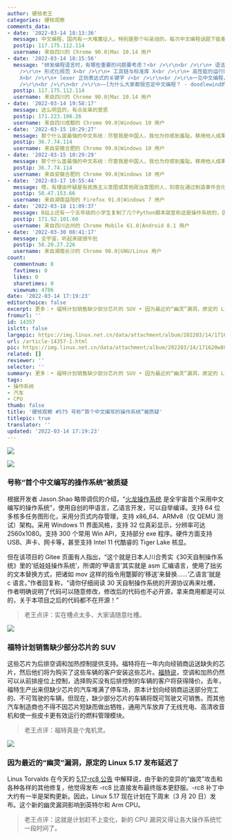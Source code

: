 ```yaml
---
author: 硬核老王
categories: 硬核观察
comments_data:
- date: '2022-03-14 18:13:36'
  message: 中文编程，国内有一大堆魔征人。特别是那个叫吴烜的，每次中文编程话题下能看到他。
  postip: 117.175.112.114
  username: 来自四川的 Chrome 90.0|Mac 10.14 用户
- date: '2022-03-14 18:15:56'
  message: "研发编程语言时，有哪些重要的问题要考虑？<br />\r\n<br />\r\n+ 语法和语义 X<br />\r\n+ 类型系统 X<br
    />\r\n+ 形式化规范 X<br />\r\n+ 工具链与标准库 X<br />\r\n+ 高性能的运行时实现 X<br />\r\n+ 社区生态建设
    X<br />\r\n+ lexer 正则表达式的关键字 √<br />\r\n<br />\r\n一见中文编程，立刻想到自主研发，立刻想到技术封锁，立刻想到国际关系，立刻想到意识形态，立刻想到大是大非，一些人的想象惟在这一层能够如此跃进。<br
    />\r\n<br />\r\n<br />\r\n——[为什么大家都很否定中文编程？ - doodlewind的回答](zhihu.com/question/26071216/answer/1970338597)"
  postip: 117.175.112.114
  username: 来自四川的 Chrome 90.0|Mac 10.14 用户
- date: '2022-03-14 19:58:17'
  message: 这么明显的，有点反串的意思
  postip: 171.223.198.26
  username: 来自四川成都的 Chrome 99.0|Windows 10 用户
- date: '2022-03-15 10:29:27'
  message: 那个什么宙最强的中文系统：尽管我是中国人，我也为你感到羞耻。移用他人成果不说，还牛气哄哄的。你牛个啥？我现在告诉你：图标侵权、操作方式侵犯相关专利、涉嫌虚假宣传、臭不要脸！
  postip: 36.7.74.114
  username: 来自安徽合肥的 Chrome 99.0|Windows 10 用户
- date: '2022-03-15 10:29:29'
  message: 那个什么宙最强的中文系统：尽管我是中国人，我也为你感到羞耻。移用他人成果不说，还牛气哄哄的。你牛个啥？我现在告诉你：图标侵权、操作方式侵犯相关专利、涉嫌虚假宣传、臭不要脸！
  postip: 36.7.74.114
  username: 来自安徽合肥的 Chrome 99.0|Windows 10 用户
- date: '2022-03-17 10:55:44'
  message: 嗯，有理由怀疑是有民族主义意图或其他政治意图的人，刻意在通过制造事件丑化中文开源社区。
  postip: 58.47.153.66
  username: 来自湖南益阳的 Firefox 91.0|Windows 7 用户
- date: '2022-03-18 11:09:37'
  message: B站上还有一个五年级的小学生复制了几个Python脚本就宣称这是操作系统的，因为太过于离谱，身份证都被网暴出来了。这算个啥
  postip: 171.92.101.60
  username: 来自四川达州的 Chrome Mobile 61.0|Android 8.1 用户
- date: '2022-03-30 08:41:17'
  message: 全宇宙，听起来就很牛批
  postip: 58.20.27.226
  username: 来自湖南长沙的 Chrome 98.0|GNU/Linux 用户
count:
  commentnum: 8
  favtimes: 0
  likes: 0
  sharetimes: 0
  viewnum: 4786
date: '2022-03-14 17:19:23'
editorchoice: false
excerpt: 更多：• 福特计划销售缺少部分芯片的 SUV • 因为最近的“幽灵”漏洞，原定的 Linux 5.17 发布延迟了
fromurl: ''
id: 14357
islctt: false
largepic: https://img.linux.net.cn/data/attachment/album/202203/14/171620w88tgvbdkbidkvki.jpg
url: /article-14357-1.html
pic: https://img.linux.net.cn/data/attachment/album/202203/14/171620w88tgvbdkbidkvki.jpg.thumb.jpg
related: []
reviewer: ''
selector: ''
summary: 更多：• 福特计划销售缺少部分芯片的 SUV • 因为最近的“幽灵”漏洞，原定的 Linux 5.17 发布延迟了
tags:
- 操作系统
- 汽车
- CPU
thumb: false
title: '硬核观察 #575 号称“首个中文编写的操作系统”被质疑'
titlepic: true
translator: ''
updated: '2022-03-14 17:19:23'
---
```


![](/data/attachment/album/202203/14/171620w88tgvbdkbidkvki.jpg)


![](/data/attachment/album/202203/14/171701m11wtsuwfuaxjut1.jpg)


### 号称“首个中文编写的操作系统”被质疑


根据开发者 Jason.Shao 略带调侃的介绍，“[火龙操作系统](https://gitee.com/ssxos/huolongcaozuoxitong) 是全宇宙首个采用中文编写的操作系统”，使用自创的甲语言，乙语言开发，可以自举编译。支持 64 位多核多任务图形化，采用分页式内存管理，支持 x86\_64、ARMv8（仅 QEMU 测试）架构。采用 Windows 11 界面风格，支持 32 位真彩显示，分辨率可达 2560x1080。支持 300 个常用 Win API，支持部分 exe 程序。硬件方面支持 USB、声卡、网卡等，甚至支持 Intel 11 代酷睿的 Tiger Lake 核显。


但在该项目的 Gitee 页面有人指出，“这个就是日本人川合秀实《30天自制操作系统》里的‘纸娃娃操作系统’，所谓的‘甲语言’其实就是 asm 汇编语言，使用了拙劣的文本替换方式，把诸如 mov 这样的指令用蹩脚的‘移送’来替换……‘乙语言’就是 c 语言。”作者回复称，“请你仔细阅读 30 天自制操作系统的开源协议再来吐槽，作者明确说明了代码可以随意修改，修改后的代码也不必开源，拿来商用都是可以的，关于本项目之后的代码都不在开源！”



> 
> 老王点评：实在槽点太多，大家请随意吐槽。
> 
> 
> 


![](/data/attachment/album/202203/14/171720eosf66n6hsu49u1u.jpg)


### 福特计划销售缺少部分芯片的 SUV


这些芯片为后排空调和加热控制提供支持。福特将在一年内向经销商运送缺失的芯片，然后他们将为购买了这些车辆的客户安装这些芯片。[福特说](https://www.theverge.com/2022/3/13/22975246/ford-ship-sell-incomplete-vehicles-missing-chips)，空调和加热仍然可以从前排座位上控制，选择购买没有后排控制的车辆的客户将获得降价。去年，福特生产出来但缺少芯片的汽车堆满了停车场，原本计划向经销商运送部分完工的、不可驾驶的车辆，但现在，缺少部分芯片的车辆将既可驾驶又可销售。而其他汽车制造商也不得不因芯片短缺而做出牺牲，通用汽车放弃了无线充电、高清收音机和使一些皮卡更有效运行的燃料管理模块。



> 
> 老王点评：福特真是个鬼机灵。
> 
> 
> 


![](/data/attachment/album/202203/14/171853mn1l2a3rug2a7u2g.jpg)


### 因为最近的“幽灵”漏洞，原定的 Linux 5.17 发布延迟了


Linus Torvalds 在今天的 [5.17-rc8 公告](https://www.phoronix.com/scan.php?page=news_item&px=Linux-5.17-rc8-Released) 中解释说，由于新的变异的“幽灵”攻击和各种各样的其他修复，他觉得发布 -rc8 比直接发布最终版本更舒服。-rc8 补丁中大约有一半是架构更新。因此，Linux 5.17 现在计划在下周末（3 月 20 日）发布。这个新的幽灵漏洞影响到英特尔和 Arm CPU。



> 
> 老王点评：这就是计划赶不上变化，新的 CPU 漏洞又得让各大操作系统忙一段时间了。
> 
> 
>